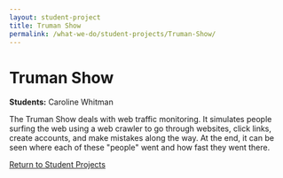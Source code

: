 ```yaml
---
layout: student-project
title: Truman Show
permalink: /what-we-do/student-projects/Truman-Show/
---
```

<h1>Truman Show</h1>

<p>
<strong>Students:</strong> Caroline Whitman<br>
</p>

<p>The Truman Show deals with web traffic monitoring. It simulates people surfing the web using a web crawler to go through websites, click links, create accounts, and make mistakes along the way. At the end, it can be seen where each of these "people" went and how fast they went there.</p>


<a href="{{ site.github.url }}/what-we-do/student-projects/">Return to Student Projects</a>